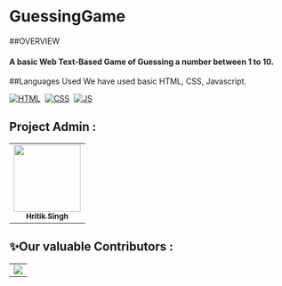 # GuessingGame
##OVERVIEW
<h4>A basic Web Text-Based Game of Guessing a number between 1 to 10.</h4>

##Languages Used
We have used basic HTML, CSS, Javascript.

[![HTML](https://img.shields.io/badge/html5%20-%23E34F26.svg?&style=for-the-badge&logo=html5&logoColor=white)](https://github.com/soumita1234/HelpingHand/search?l=html)&nbsp;
[![CSS](https://img.shields.io/badge/css3%20-%231572B6.svg?&style=for-the-badge&logo=css3&logoColor=white)](https://github.com/soumita1234/HelpingHand/search?l=css)&nbsp;
[![JS](https://img.shields.io/badge/javascript%20-%23323330.svg?&style=for-the-badge&logo=javascript&logoColor=%23F7DF1E)](https://github.com/soumita1234/HelpingHand/search?l=javascript)

## Project Admin :

<table>
  <tr>
    <td align="center"><a href="https://github.com/Volley-Freak"><img src="https://avatars.githubusercontent.com/u/85556562?v=4" height="120px" width="120px"/><br/><sub><b> Hritik Singh </b></sub></a></td>
  </tr>
</table>

## ✨Our valuable Contributors :

<table >
	<tr>
		<td >
			<a href="https://github.com/Volley-Freak/guessing-game/graphs/contributors">
  <img src="https://contrib.rocks/image?repo=Volley-Freak/guessing-game" />
</a>
		</td>
	</tr>
</table>
